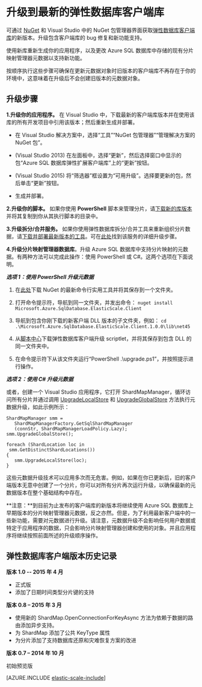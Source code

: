 <properties	
	pageTitle="升级到最新的弹性数据库客户端库 | Azure" 
	description="使用 Nuget 升级应用程序和库" 
	services="sql-database" 
	documentationCenter="" 
	manager="jhubbard" 
	authors="ddove"/>

<tags 
	ms.service="sql-database" 
	ms.date="04/04/2016" 
	wacn.date="06/14/2016" />

# 升级到最新的弹性数据库客户端库

可通过 [NuGet](https://www.nuget.org/packages/Microsoft.Azure.SqlDatabase.ElasticScale.Client) 和 Visual Studio 中的 NuGet 包管理器界面获取[弹性数据库客户端库](/documentation/articles/sql-database-elastic-database-client-library/)的新版本。升级包含客户端库的 bug 修复和新功能支持。

使用新库重新生成你的应用程序，以及更改 Azure SQL 数据库中存储的现有分片映射管理器元数据以支持新功能。

按顺序执行这些步骤可确保在更新元数据对象时旧版本的客户端库不再存在于你的环境中，这意味着在升级后不会创建旧版本的元数据对象。

## 升级步骤

**1.升级你的应用程序。** 在 Visual Studio 中，下载最新的客户端库版本并在使用该库的所有开发项目中引用该版本；然后重新生成并部署。

 * 在 Visual Studio 解决方案中，选择“工具”“NuGet 包管理器”“管理解决方案的 NuGet 包”。 
 * (Visual Studio 2013) 在左面板中，选择“更新”，然后选择窗口中显示的包“Azure SQL 数据库弹性扩展客户端库”上的“更新”按钮。
 * (Visual Studio 2015) 将“筛选器”框设置为“可用升级”。选择要更新的包，然后单击“更新”按钮。
	
 
 * 生成并部署。

**2.升级你的脚本。** 如果你使用 **PowerShell** 脚本来管理分片，请[下载新的库版本](https://www.nuget.org/packages/Microsoft.Azure.SqlDatabase.ElasticScale.Client)并将其复制到你从其执行脚本的目录中。

**3.升级拆分/合并服务。** 如果你使用弹性数据库拆分/合并工具来重新组织分片数据，请[下载并部署最新版本的工具](https://www.nuget.org/packages/Microsoft.Azure.SqlDatabase.ElasticScale.Service.SplitMerge)。可在[此处](/documentation/articles/sql-database-elastic-scale-overview-split-and-merge/)找到该服务的详细升级步骤。

**4.升级分片映射管理器数据库**。升级 Azure SQL 数据库中支持分片映射的元数据。有两种方法可以完成此操作：使用 PowerShell 或 C#。这两个选项在下面说明。

***选项 1：使用 PowerShell 升级元数据***

1. 在[此处](http://nuget.org/nuget.exe)下载 NuGet 的最新命令行实用工具并将其保存到一个文件夹。 

2. 打开命令提示符，导航到同一文件夹，并发出命令：
`nuget install Microsoft.Azure.SqlDatabase.ElasticScale.Client`

3. 导航到包含你刚下载的新客户端 DLL 版本的子文件夹，例如：
`cd .\Microsoft.Azure.SqlDatabase.ElasticScale.Client.1.0.0\lib\net45`

4. 从[脚本中心](https://gallery.technet.microsoft.com/scriptcenter/Azure-SQL-Database-Elastic-6442e6a9)下载弹性数据库客户端升级 scriptlet，并将其保存到包含 DLL 的同一文件夹中。

5. 在命令提示符下从该文件夹运行“PowerShell .\\upgrade.ps1”，并按照提示进行操作。
 
***选项 2：使用 C# 升级元数据***

或者，创建一个 Visual Studio 应用程序，它打开 ShardMapManager，循环访问所有分片并通过调用 [UpgradeLocalStore](https://msdn.microsoft.com/zh-cn/library/azure/microsoft.azure.sqldatabase.elasticscale.shardmanagement.shardmapmanager.upgradelocalstore.aspx) 和 [UpgradeGlobalStore](https://msdn.microsoft.com/zh-cn/library/azure/microsoft.azure.sqldatabase.elasticscale.shardmanagement.shardmapmanager.upgradeglobalstore.aspx) 方法执行元数据升级，如此示例所示：

	ShardMapManager smm =
	   ShardMapManagerFactory.GetSqlShardMapManager
	   (connStr, ShardMapManagerLoadPolicy.Lazy); 
	smm.UpgradeGlobalStore(); 
	
	foreach (ShardLocation loc in
	 smm.GetDistinctShardLocations()) 
	{   
	   smm.UpgradeLocalStore(loc); 
	} 

这些元数据升级技术可以应用多次而无危害。例如，如果在你已更新后，旧的客户端版本无意中创建了一个分片，你可以对所有分片再次运行升级，以确保最新的元数据版本在整个基础结构中存在。

**注意：**到目前为止发布的客户端库的新版本将继续使用 Azure SQL 数据库上早期版本的分片映射管理器元数据，反之亦然。但是，为了利用最新客户端中的一些新功能，需要对元数据进行升级。请注意，元数据升级不会影响任何用户数据或特定于应用程序的数据，只会影响分片映射管理器创建和使用的对象。并且应用程序将继续按照前面所述的升级顺序操作。

## 弹性数据库客户端版本历史记录 

**版本 1.0 -- 2015 年 4 月**

* 正式版
* 添加了日期时间类型分片键的支持

**版本 0.8 – 2015 年 3 月**

* 使用新的 ShardMap.OpenConnectionForKeyAsync 方法为依赖于数据的路由添加异步支持。 
* 为 ShardMap 添加了公共 KeyType 属性 
* 为分片添加了支持数据库还原和灾难恢复方案的改进 

**版本 0.7 – 2014 年 10 月**

初始预览版


[AZURE.INCLUDE [elastic-scale-include](../includes/elastic-scale-include.md)]


<!--Image references-->
[1]: ./media/sql-database-elastic-scale-upgrade-client-library/nuget-upgrade.png
 
<!---HONumber=Mooncake_0606_2016-->
